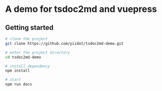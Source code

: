 # A demo for tsdoc2md and vuepress
## Getting started
```bash
# clone the project
git clone https://github.com/yiidot/tsdoc2md-demo.git

# enter the project directory
cd tsdoc2md-demo

# install dependency
npm install

# start
npm run docs
```
